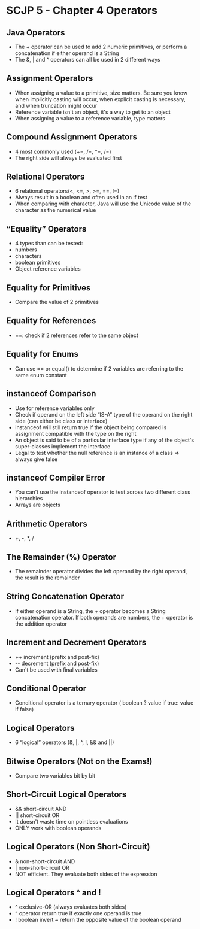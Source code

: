 # SCJP 5 - Chapter 4 Operators## Java Operators* The + operator can be used to add 2 numeric primitives, or perform a concatenation if either operand is a String* The &, | and ^ operators can all be used in 2 different ways## Assignment Operators* When assigning a value to a primitive, size matters. Be sure you know when implicitly casting will occur, when explicit casting is necessary, and when truncation might occur* Reference variable isn't an object, it's a way to get to an object* When assigning a value to a reference variable, type matters## Compound Assignment Operators* 4 most commonly used (+=, /=, *=, /=)* The right side will always be evaluated first## Relational Operators* 6 relational operators(<, <=, >, >=, ==, !=)* Always result in a boolean and often used in an if test* When comparing with character, Java will use the Unicode value of the character as the numerical value## “Equality” Operators* 4 types than can be tested:* numbers* characters* boolean primitives* Object reference variables## Equality for Primitives* Compare the value of 2 primitives## Equality for References* ==: check if 2 references refer to the same object## Equality for Enums* Can use == or equal() to determine if 2 variables are referring to the same enum constant## instanceof Comparison* Use for reference variables only* Check if operand on the left side “IS-A” type of the operand on the right side (can either be class or interface)* instanceof will still return true if the object being compared is assignment compatible with the type on the right* An object is said to be of a particular interface type if any of the object's super-classes implement the interface* Legal to test whether the null reference is an instance of a class => always give false## instanceof Compiler Error* You can't use the instanceof operator to test across two different class hierarchies* Arrays are objects## Arithmetic Operators* +, -, *, /## The Remainder (%) Operator* The remainder operator divides the left operand by the right operand, the result is the remainder## String Concatenation Operator* If either operand is a String, the + operator becomes a String concatenation operator. If both operands are numbers, the + operator is the addition operator## Increment and Decrement Operators* ++ increment (prefix and post-fix)* -- decrement (prefix and post-fix)* Can't be used with final variables## Conditional Operator* Conditional operator is a ternary operator ( boolean ? value if true: value if false)## Logical Operators* 6 “logical” operators (&, |, ^, !, && and ||)## Bitwise Operators (Not on the Exams!)* Compare two variables bit by bit## Short-Circuit Logical Operators* && short-circuit AND* ||    short-circuit OR* It doesn't waste time on pointless evaluations* ONLY work with boolean operands## Logical Operators (Non Short-Circuit)* & non-short-circuit AND* |  non-short-circuit OR* NOT efficient. They evaluate both sides of the expression## Logical Operators ^ and !* ^ exclusive-OR (always evaluates both sides)* ^ operator return true if exactly one operand is true* !  boolean invert ~ return the opposite value of the boolean operand